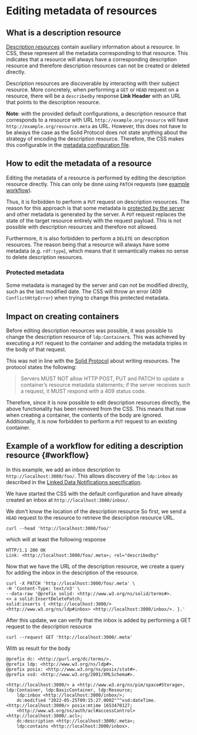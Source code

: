 # Editing metadata of resources

## What is a description resource

[Description resources](https://solidproject.org/TR/2021/protocol-20211217#auxiliary-resources-description-resource)
contain auxiliary information about a resource.
In CSS, these represent all the metadata corresponding to that resource.
This indicates that a resource will always have a corresponding description resource
and therefore description resources can not be created or deleted directly.

Description resources are discoverable by interacting with their subject resource.
More concretely, when performing a `GET` or `HEAD` request on a resource, 
there will be a `describedby` response **Link Header** with an URL that points to the description resource.

**Note**: with the provided default configurations,
a description resource that corresponds to a resource with URL `http://example.org/resource`
will have `http://example.org/resource.meta` as URL.
However, this does not have to be always the case as the Solid Protocol does not state anything about
the strategy of encoding the description resource. 
Therefore, the CSS makes this configurable in the [metadata configuration file](../config/util/auxiliary/strategies/meta.json).

## How to edit the metadata of a resource

Editing the metadata of a resource is performed by editing the description resource directly.
This can only be done using `PATCH` requests (see [example workflow](#workflow)).

Thus, it is forbidden to perform a `PUT` request on description resources.
The reason for this approach is that some metadata is [protected by the server](https://solidproject.org/TR/protocol#resource-containment)
and other metadata is generated by the server. 
A `PUT` request replaces the state of the target resource entirely with the request payload.
This is not possible with description resources and therefore not allowed.

Furthermore, it is also forbidden to perform a `DELETE` on description resources.
The reason being that a resource will always have some metadata (e.g. `rdf:type`), 
which means that it semantically makes no sense to delete description resources.

### Protected metadata

Some metadata is managed by the server and can not be modified directly, such as the last modified date.
The CSS will throw an error (409 `ConflictHttpError`) when trying to change this protected metadata.

## Impact on creating containers

Before editing description resources was possible, it was possible to change the description resource of `ldp:Container`s.
This was achieved by executing a `PUT` request to the container and adding the metadata triples in the body of that request.

This was not in line with the [Solid Protocol](https://solidproject.org/TR/2021/protocol-20211217#writing-resources)
about writing resources.
The protocol states the following:

> Servers MUST NOT allow HTTP POST, PUT and PATCH to update a container’s resource metadata statements;
> if the server receives such a request, it MUST respond with a 409 status code.

Therefore, since it is now possible to edit description resources directly,
the above functionality has been removed from the CSS.
This means that now when creating a container, the contents of the body are ignored.
Additionally, it is now forbidden to perform a `PUT` request to an existing container.

## Example of a workflow for editing a description resource {#workflow}

In this example, we add an inbox description to `http://localhost:3000/foo/`.
This allows discovery of the `ldp:inbox` as described in the [Linked Data Notifications specification](https://www.w3.org/TR/ldn/).

We have started the CSS with the default configuration
and have already created an inbox at `http://localhost:3000/inbox/`.

We don't know the location of the description resource
So first, we send a `HEAD` request to the resource to retrieve the description resource URL.

```shell
curl --head 'http://localhost:3000/foo/'
```

which will at least the following response

```shell
HTTP/1.1 200 OK
Link: <http://localhost:3000/foo/.meta>; rel="describedby"
```
Now that we have the URL of the description resource,
we create a query for adding the inbox in the description of the resource.

```shell
curl -X PATCH 'http://localhost:3000/foo/.meta' \
-H 'Content-Type: text/n3' \
--data-raw '@prefix solid: <http://www.w3.org/ns/solid/terms#>.
<> a solid:InsertDeletePatch;
solid:inserts { <http://localhost:3000/> <http://www.w3.org/ns/ldp#inbox> <http://localhost:3000/inbox/>. }.'
```

After this update, we can verify that the inbox is added by performing a GET request to the description resource

```shell
curl --request GET 'http://localhost:3000/.meta'
```
With as result for the body
```turtle
@prefix dc: <http://purl.org/dc/terms/>.
@prefix ldp: <http://www.w3.org/ns/ldp#>.
@prefix posix: <http://www.w3.org/ns/posix/stat#>.
@prefix xsd: <http://www.w3.org/2001/XMLSchema#>.

<http://localhost:3000/> a <http://www.w3.org/ns/pim/space#Storage>, ldp:Container, ldp:BasicContainer, ldp:Resource;
    ldp:inbox <http://localhost:3000/inbox/>;
    dc:modified "2022-05-25T09:15:27.000Z"^^xsd:dateTime.
<http://localhost:3000/> posix:mtime 1653470127;
    <http://www.w3.org/ns/auth/acl#accessControl> <http://localhost:3000/.acl>;
    dc:description <http://localhost:3000/.meta>;
    ldp:contains <http://localhost:3000/inbox>.
```
